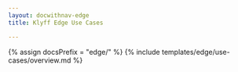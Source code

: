 ```yaml
---
layout: docwithnav-edge
title: Klyff Edge Use Cases

---
```


{% assign docsPrefix = "edge/" %}
{% include templates/edge/use-cases/overview.md %}
